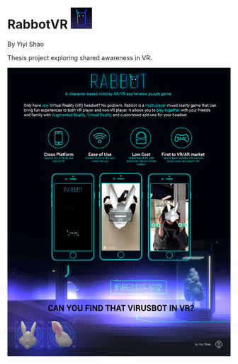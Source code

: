 # RabbotVR ![alt text](Logo_48x48.png "Rabbot")
By Yiyi Shao

Thesis project exploring shared awareness in VR.

![](RabbotOnePager.jpg)
